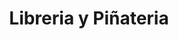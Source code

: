 ---
title: "Libreria y Piñateria"
url: /usulutan/libreria-y-pinateria/
shop: material de oficina
---